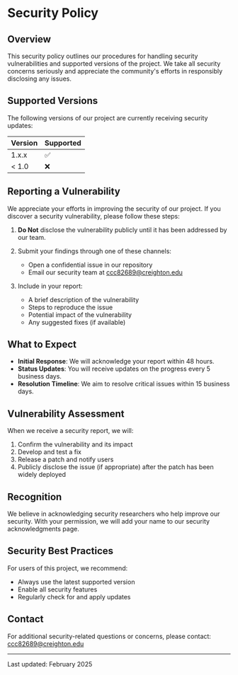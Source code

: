 # Security Policy

## Overview
This security policy outlines our procedures for handling security vulnerabilities and supported versions of the project. We take all security concerns seriously and appreciate the community's efforts in responsibly disclosing any issues.

## Supported Versions

The following versions of our project are currently receiving security updates:

| Version | Supported          |
| ------- | ------------------ |
| 1.x.x   | :white_check_mark: |
| < 1.0   | :x:               |

## Reporting a Vulnerability

We appreciate your efforts in improving the security of our project. If you discover a security vulnerability, please follow these steps:

1. **Do Not** disclose the vulnerability publicly until it has been addressed by our team.

2. Submit your findings through one of these channels:
   - Open a confidential issue in our repository
   - Email our security team at ccc82689@creighton.edu

3. Include in your report:
   - A brief description of the vulnerability
   - Steps to reproduce the issue
   - Potential impact of the vulnerability
   - Any suggested fixes (if available)

## What to Expect

- **Initial Response**: We will acknowledge your report within 48 hours.
- **Status Updates**: You will receive updates on the progress every 5 business days.
- **Resolution Timeline**: We aim to resolve critical issues within 15 business days.

## Vulnerability Assessment

When we receive a security report, we will:

1. Confirm the vulnerability and its impact
2. Develop and test a fix
3. Release a patch and notify users
4. Publicly disclose the issue (if appropriate) after the patch has been widely deployed

## Recognition

We believe in acknowledging security researchers who help improve our security. With your permission, we will add your name to our security acknowledgments page.

## Security Best Practices

For users of this project, we recommend:

- Always use the latest supported version
- Enable all security features
- Regularly check for and apply updates

## Contact

For additional security-related questions or concerns, please contact: ccc82689@creighton.edu

---
Last updated: February 2025

